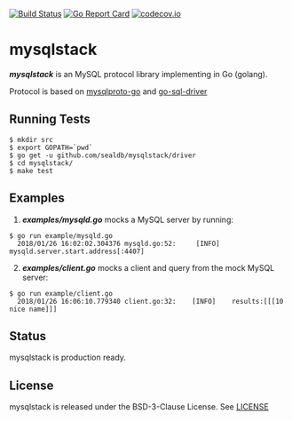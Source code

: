 [![Build Status](https://travis-ci.org/sealdb/mysqlstack.png)](https://travis-ci.org/sealdb/mysqlstack) [![Go Report Card](https://goreportcard.com/badge/github.com/sealdb/mysqlstack)](https://goreportcard.com/report/github.com/sealdb/mysqlstack) [![codecov.io](https://codecov.io/gh/sealdb/mysqlstack/graphs/badge.svg)](https://codecov.io/gh/sealdb/mysqlstack/branch/main)

# mysqlstack

**_mysqlstack_** is an MySQL protocol library implementing in Go (golang).

Protocol is based on [mysqlproto-go](https://github.com/pubnative/mysqlproto-go) and [go-sql-driver](https://github.com/go-sql-driver/mysql)

## Running Tests

```
$ mkdir src
$ export GOPATH=`pwd`
$ go get -u github.com/sealdb/mysqlstack/driver
$ cd mysqlstack/
$ make test
```

## Examples

1. **_examples/mysqld.go_** mocks a MySQL server by running:

```
$ go run example/mysqld.go
  2018/01/26 16:02:02.304376 mysqld.go:52:     [INFO]    mysqld.server.start.address[:4407]
```

2. **_examples/client.go_** mocks a client and query from the mock MySQL server:

```
$ go run example/client.go
  2018/01/26 16:06:10.779340 client.go:32:    [INFO]    results:[[[10 nice name]]]
```

## Status

mysqlstack is production ready.

## License

mysqlstack is released under the BSD-3-Clause License. See [LICENSE](https://github.com/sealdb/mysqlstack/blob/main/LICENSE)
